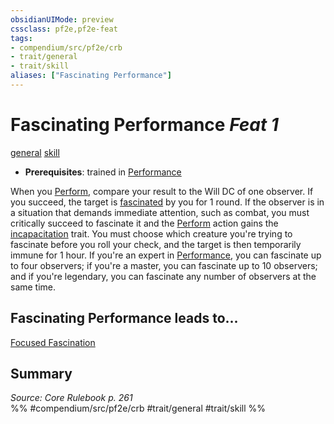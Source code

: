```yaml
---
obsidianUIMode: preview
cssclass: pf2e,pf2e-feat
tags:
- compendium/src/pf2e/crb
- trait/general
- trait/skill
aliases: ["Fascinating Performance"]
---
```

# Fascinating Performance  *Feat 1*  
[general](/rules/traits/general.md)  [skill](/rules/traits/skill.md)  

- **Prerequisites**: trained in [Performance](/compendium/skills.md#Performance)

When you [Perform](/rules/actions/perform.md), compare your result to the Will DC of one observer. If you succeed, the target is [fascinated](/rules/conditions.md#Fascinated) by you for 1 round. If the observer is in a situation that demands immediate attention, such as combat, you must critically succeed to fascinate it and the [Perform](/rules/actions/perform.md) action gains the [incapacitation](/rules/traits/incapacitation.md) trait. You must choose which creature you're trying to fascinate before you roll your check, and the target is then temporarily immune for 1 hour. If you're an expert in [Performance](/compendium/skills.md#Performance), you can fascinate up to four observers; if you're a master, you can fascinate up to 10 observers; and if you're legendary, you can fascinate any number of observers at the same time.

## Fascinating Performance leads to...

[Focused Fascination](/compendium/feats/focused-fascination-apg.md)

## Summary

*Source: Core Rulebook p. 261*  
%% #compendium/src/pf2e/crb #trait/general #trait/skill %%